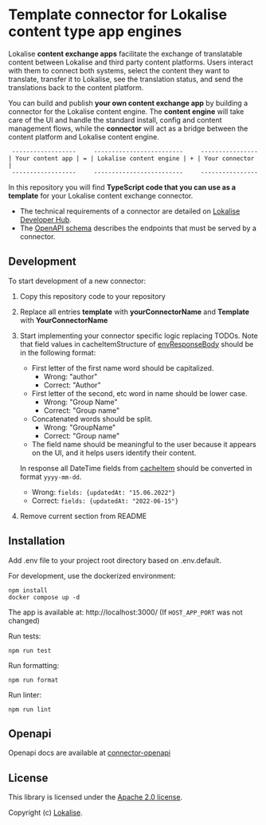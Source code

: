 # Template connector for Lokalise content type app engines

Lokalise **content exchange apps** facilitate the exchange of translatable content between Lokalise and third party content platforms. Users interact with them to connect both systems, select the content they want to translate, transfer it to Lokalise, see the translation status, and send the translations back to the content platform.

You can build and publish **your own content exchange app** by building a connector for the Lokalise content engine. The **content engine** will take care of the UI and handle the standard install, config and content management flows, while the **connector** will act as a bridge between the content platform and Lokalise content engine.

```ascii
 ------------------     -------------------------     ----------------
| Your content app | = | Lokalise content engine | + | Your connector |
 ------------------     -------------------------     ----------------
```

In this repository you will find **TypeScript code that you can use as a template** for your Lokalise content exchange connector.

- The technical requirements of a connector are detailed on [Lokalise Developer Hub](https://developers.lokalise.com/docs/technical-requirements-content-exchange-hosted-connector).
- The [OpenAPI schema](https://github.com/lokalise/connector-openapi/blob/master/postman/schemas/schema.yaml) describes the endpoints that must be served by a connector.

## Development

To start development of a new connector:

1. Copy this repository code to your repository
2. Replace all entries **template** with **yourConnectorName** and **Template** with **YourConnectorName**
3. Start implementing your connector specific logic replacing TODOs. Note that field values in cacheItemStructure of [envResponseBody](src\routes\env\schema.ts) should be in the following format:

   - First letter of the first name word should be capitalized.
     - Wrong: "author"
     - Correct: "Author"
   - First letter of the second, etc word in name should be lower case.
     - Wrong: "Group Name"
     - Correct: "Group name"
   - Concatenated words should be split.
     - Wrong: "GroupName"
     - Correct: "Group name"
   - The field name should be meaningful to the user because it appears on the UI, and it helps users identify their content.

   In response all DateTime fields from [cacheItem](src\routes\cache\schema.ts) should be
   converted in format `yyyy-mm-dd`.

   - Wrong: `fields: {updatedAt: "15.06.2022"}`
   - Correct: `fields: {updatedAt: "2022-06-15"}`

4. Remove current section from README

## Installation

Add .env file to your project root directory based on .env.default.

For development, use the dockerized environment:

`npm install` \
`docker compose up -d`

The app is available at: http://localhost:3000/ (If `HOST_APP_PORT` was not changed)

Run tests:

`npm run test`

Run formatting:

`npm run format`

Run linter:

`npm run lint`

## Openapi

Openapi docs are available at [connector-openapi](https://github.com/lokalise/connector-openapi/blob/master/postman/schemas/schema.yaml)

## License

This library is licensed under the [Apache 2.0 license](LICENSE).

Copyright (c) [Lokalise](https://lokalise.com/).
